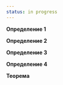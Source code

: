 ```yaml
---
status: in progress
---
```


**Определение 1**

**Определение 2**

**Определение 3**

**Определение 4**

**Теорема**